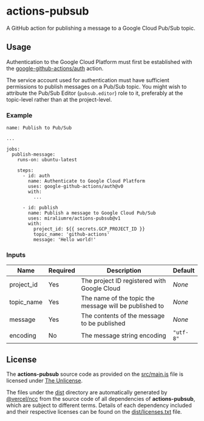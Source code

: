 # actions-pubsub

A GitHub action for publishing a message to a Google Cloud Pub/Sub
topic.

## Usage

Authentication to the Google Cloud Platform must first be established
with the [google-github-actions/auth][google-auth] action.

The service account used for authentication must have sufficient
permissions to publish messages on a Pub/Sub topic. You might wish to
attribute the Pub/Sub Editor (`pubsub.editor`) role to it, preferably at
the topic-level rather than at the project-level.

### Example

```
name: Publish to Pub/Sub

...

jobs:
  publish-message:
    runs-on: ubuntu-latest

    steps:
      - id: auth
        name: Authenticate to Google Cloud Platform
        uses: google-github-actions/auth@v0
        with:
          ...

      - id: publish
        name: Publish a message to Google Cloud Pub/Sub
        uses: miraliumre/actions-pubsub@v1
        with:
          project_id: ${{ secrets.GCP_PROJECT_ID }}
          topic_name: 'github-actions'
          message: 'Hello world!'
```

### Inputs

| Name       | Required | Description                                            | Default   |
| ---------- | -------- | ------------------------------------------------------ | --------- |
| project_id | Yes      | The project ID registered with Google Cloud            | _None_    |
| topic_name | Yes      | The name of the topic the message will be published to | _None_    |
| message    | Yes      | The contents of the message to be published            | _None_    |
| encoding   | No       | The message string encoding                            | `"utf-8"` |

## License

The **actions-pubsub** source code as provided on the
[src/main.js][main-js] file is licensed under [The Unlicense][license].

The files under the [dist] directory are automatically generated by
[@vercel/ncc][ncc] from the source code of all dependencies of
**actions-pubsub**, which are subject to different terms. Details of
each dependency included and their respective licenses can be found on
the [dist/licenses.txt][dist-licenses] file.

[google-auth]: https://github.com/google-github-actions/auth
[main-js]: src/main.js
[license]: LICENSE
[dist]: dist
[ncc]: https://github.com/vercel/ncc
[dist-licenses]: dist/licenses.txt
